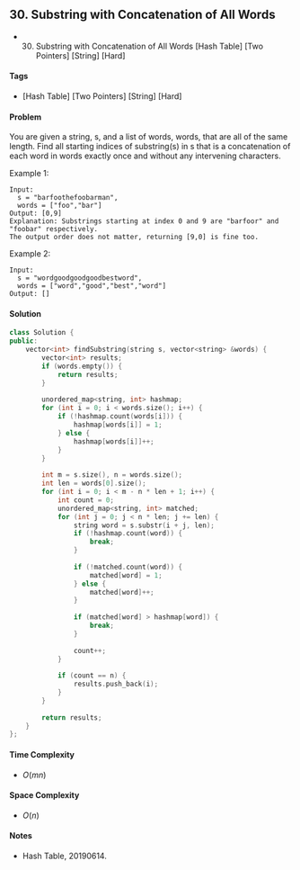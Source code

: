 ## 30. Substring with Concatenation of All Words
- 30. Substring with Concatenation of All Words [Hash Table] [Two Pointers] [String] [Hard]

#### Tags
- [Hash Table] [Two Pointers] [String] [Hard]

#### Problem
You are given a string, s, and a list of words, words, that are all of the same length. Find all starting indices of substring(s) in s that is a concatenation of each word in words exactly once and without any intervening characters.

Example 1:

    Input:
      s = "barfoothefoobarman",
      words = ["foo","bar"]
    Output: [0,9]
    Explanation: Substrings starting at index 0 and 9 are "barfoor" and "foobar" respectively.
    The output order does not matter, returning [9,0] is fine too.

Example 2:

    Input:
      s = "wordgoodgoodgoodbestword",
      words = ["word","good","best","word"]
    Output: []

#### Solution
``` C++
class Solution {
public:
    vector<int> findSubstring(string s, vector<string> &words) {
        vector<int> results;
        if (words.empty()) {
            return results;
        }
        
        unordered_map<string, int> hashmap;
        for (int i = 0; i < words.size(); i++) {
            if (!hashmap.count(words[i])) {
                hashmap[words[i]] = 1;
            } else {
                hashmap[words[i]]++;
            }
        }
        
        int m = s.size(), n = words.size();
        int len = words[0].size();
        for (int i = 0; i < m - n * len + 1; i++) {
            int count = 0;
            unordered_map<string, int> matched;
            for (int j = 0; j < n * len; j += len) {
                string word = s.substr(i + j, len);
                if (!hashmap.count(word)) {
                    break;
                }
                
                if (!matched.count(word)) {
                    matched[word] = 1;
                } else {
                    matched[word]++;
                }
                
                if (matched[word] > hashmap[word]) {
                    break;
                }
                
                count++;
            }
            
            if (count == n) {
                results.push_back(i);
            }
        }
        
        return results;
    }
};
```

#### Time Complexity
- $O(mn)$

#### Space Complexity
- $O(n)$

#### Notes
- Hash Table, 20190614.
